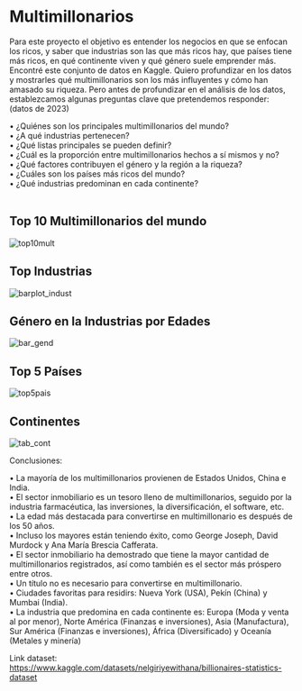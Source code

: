 # Multimillonarios

Para este proyecto el objetivo es entender los negocios en que se enfocan los ricos, y saber que industrias son las que más ricos hay, que países tiene más ricos, en qué continente viven y qué género suele emprender más. <br>
Encontré este conjunto de datos en Kaggle. Quiero profundizar en los datos y mostrarles qué multimillonarios son los más influyentes y cómo han amasado su riqueza. Pero antes de profundizar en el análisis de los datos, establezcamos algunas preguntas clave que pretendemos responder: (datos de 2023)


• ¿Quiénes son los principales multimillonarios del mundo? <br>
• ¿A qué industrias pertenecen? <br>
• ¿Qué listas principales se pueden definir? <br> 
• ¿Cuál es la proporción entre multimillonarios hechos a sí mismos y no? <br>
• ¿Qué factores contribuyen el género y la región a la riqueza? <br> 
• ¿Cuáles son los países más ricos del mundo? <br>
• ¿Qué industrias predominan en cada continente? <br> <br>

## Top 10 Multimillonarios del mundo

![top10mult](https://github.com/NikiDevelop/data-analyst-projects/assets/105102619/39cee890-3fc9-484b-9861-9f1c1de66e29)

## Top Industrias

![barplot_indust](https://github.com/NikiDevelop/data-analyst-projects/assets/105102619/9f3e35ce-a776-4dac-87d3-45b4ec7e67a0)

## Género en la Industrias por Edades

![bar_gend](https://github.com/NikiDevelop/data-analyst-projects/assets/105102619/426c9c32-23b1-4cd1-b761-a35c71b1c7a3)

## Top 5 Países 

![top5pais](https://github.com/NikiDevelop/data-analyst-projects/assets/105102619/a55a76dc-48c3-47d3-8838-e7cae0246e84)

## Continentes 

![tab_cont](https://github.com/NikiDevelop/data-analyst-projects/assets/105102619/ea6d24d9-d020-4fb0-97f6-1788cf13ab37)

Conclusiones:

• La mayoría de los multimillonarios provienen de Estados Unidos, China e India. <br> 
• El sector inmobiliario es un tesoro lleno de multimillonarios, seguido por la industria farmacéutica, las inversiones, la diversificación, el software, etc. <br>
• La edad más destacada para convertirse en multimillonario es después de los 50 años. <br>
• Incluso los mayores están teniendo éxito, como George Joseph, David Murdock y Ana María Brescia Cafferata. <br> 
• El sector inmobiliario ha demostrado que tiene la mayor cantidad de multimillonarios registrados, así como también es el sector más próspero entre otros. <br> 
• Un título no es necesario para convertirse en multimillonario. <br>
• Ciudades favoritas para residirs: Nueva York (USA), Pekín (China) y Mumbai (India). <br>
• La industria que predomina en cada continente es: Europa (Moda y venta al por menor), Norte América (Finanzas e inversiones), Asia (Manufactura), Sur América (Finanzas e inversiones), África (Diversificado) y Oceanía (Metales y minería)



Link dataset: https://www.kaggle.com/datasets/nelgiriyewithana/billionaires-statistics-dataset
